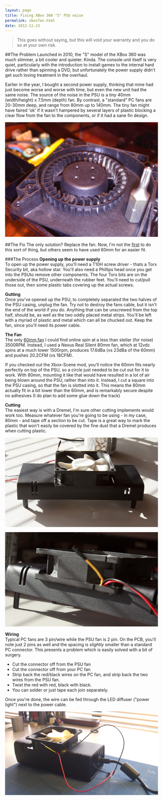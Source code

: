 ```yaml
---
layout: page
title: Fixing XBox 360 "S" PSU noise
permalink: xboxfan.html
date: 2012-11-23
---
```


> This goes without saying, but this will void your warranty and you do so at your own risk.

##The Problem
Launched in 2010, the "S" model of the XBox 360 was much slimmer, a bit cooler and quieter. Kinda. The console unit itself is very quiet, particularly with the introduction to install games to the internal hard drive rather than spinning a DVD, but unfortunately the power supply didn't get such loving treatment in the overhaul.

Earlier in the year, I bought a second power supply, thinking that mine had just become worse and worse with time, but even the new unit had the same noise. The source of the noise in the PSU is a *tiny* 40mm (width/height) x 7.5mm (depth) fan. By contrast, a "standard" PC fans are 20-30mm deep, and range from 80mm up to 140mm. The tiny fan might have faired 'ok' if it wasn't hampered by several layers of plastic blocking a clear flow from the fan to the components, or if it had a sane fin design.

![](/images/postimages/WP_000231.jpg)

##The Fix
The only solution? Replace the fan. Now, I'm not the [first](http://forums.xbox-scene.com/index.php?showtopic=727454) to do this sort of thing, but others seem to have used 60mm for an easier fit. 

###The Process
**Opening up the power supply**  
To open up the power supply, you'll need a T10H screw driver - thats a Torx Security bit, aka hollow star. You'll also need a Phillips head once you get into the PSUto remove other components. The four Torx bits are on the underside of the PSU, underneath the rubber feet. You'll need to cut/pull those out, then some plastic tabs covering up the actual screws.

**Gutting**  
Once you've opened up the PSU, to completely separated the two halves of the PSU casing, unplug the fan. Try not to destroy the fans cable, but it isn't the end of the world if you do. Anything that can be unscrewed from the top half, should be, as well as the two oddly placed metal strips. You'll be left with a myriad of plastic and metal which can all be chucked out. Keep the fan, since you'll need its power cable.

**The Fan**  
The only [60mm fan](http://www.pccasegear.com/index.php?main_page=product_info&cPath=9_507&products_id=7762) I could find online spin at a less than stellar (for noise) 3500RPM. Instead, I used a Nexus Real Silent 80mm fan, which at 12vdc spins at a much lower 1500rpm, produces 17.6dBa (vs 23dBa of the 60mm) and pushes 20.2CFM (vs 18CFM).     

If you checked out the Xbox-Scene mod, you'll notice the 60mm fits nearly perfectly on top of the PSU, so a circle just needed to be cut out for it to work. With 80mm, mounting it like that would have resulted in a lot of air being blown around the PSU, rather than into it. Instead, I cut a square into the PSU casing, so that the fan is slotted into it. This means the 80mm actually fit in a bit lower than the 60mm, and is remarkably secure despite no adhesives (I do plan to add some glue down the track)

**Cutting**  
The easiest way is with a Dremel, I'm sure other cutting implements would work too. Measure whatever fan you're going to be using - in my case, 80mm - and tape off a section to be cut. Tape is a great way to mark the plastic that won't easily be covered by the fine dust that a Dremel produces when cutting plastic.
 
![](images/postimages/IMG_9510.jpg)

![](images/postimages/IMG_9512.jpg)

**Wiring**  
Typical PC fans are 3 pin/wire while the PSU fan is 2 pin. On the PCB, you'll note just 2 pins as well and the spacing is *slightly* smaller than a standard PC connector. This presents a problem which is easily solved with a bit of surgery. 

* Cut the connector off from the PSU fan
* Cut the connector off from your PC fan
* Strip back the red/black wires on the PC fan, and strip back the two wires from the PSU fan.
* Twist the red with red, black with black. 
* You can solder or just tape each join separately.

Once you're done, the wire can be fed through the LED diffuser ("power light") next to the power cable.

![](/images/postimages/WP_000271.jpg)